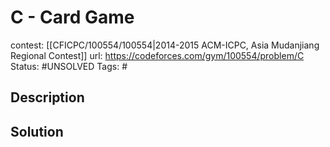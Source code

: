 # C - Card Game

contest: [[CFICPC/100554/100554|2014-2015 ACM-ICPC, Asia Mudanjiang Regional Contest]]
url: https://codeforces.com/gym/100554/problem/C
Status: #UNSOLVED
Tags: #

## Description

## Solution

